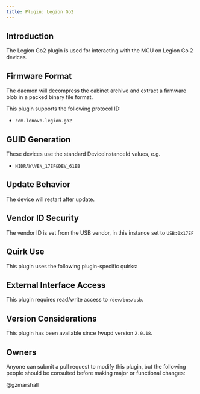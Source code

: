 ```yaml
---
title: Plugin: Legion Go2
---
```


## Introduction

The Legion Go2 plugin is used for interacting with the MCU on Legion Go 2 devices.

## Firmware Format

The daemon will decompress the cabinet archive and extract a firmware blob in
a packed binary file format.

This plugin supports the following protocol ID:

* `com.lenovo.legion-go2`

## GUID Generation

These devices use the standard DeviceInstanceId values, e.g.

* `HIDRAW\VEN_17EF&DEV_61EB`

## Update Behavior

The device will restart after update.

## Vendor ID Security

The vendor ID is set from the USB vendor, in this instance set to `USB:0x17EF`

## Quirk Use

This plugin uses the following plugin-specific quirks:

## External Interface Access

This plugin requires read/write access to `/dev/bus/usb`.

## Version Considerations

This plugin has been available since fwupd version `2.0.18`.

## Owners

Anyone can submit a pull request to modify this plugin, but the following people should be
consulted before making major or functional changes:

@gzmarshall